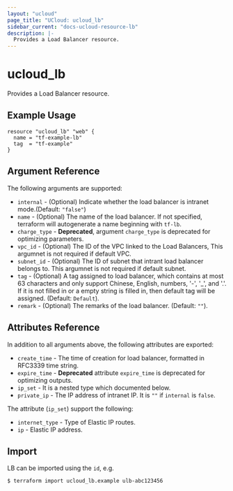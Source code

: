 ```yaml
---
layout: "ucloud"
page_title: "UCloud: ucloud_lb"
sidebar_current: "docs-ucloud-resource-lb"
description: |-
  Provides a Load Balancer resource.
---
```


# ucloud_lb

Provides a Load Balancer resource.

## Example Usage

```hcl
resource "ucloud_lb" "web" {
  name = "tf-example-lb"
  tag  = "tf-example"
}
```

## Argument Reference

The following arguments are supported:

* `internal` - (Optional) Indicate whether the load balancer is intranet mode.(Default: `"false"`)
* `name` - (Optional) The name of the load balancer. If not specified, terraform will autogenerate a name beginning with `tf-lb`.
* `charge_type` - **Deprecated**, argument `charge_type` is deprecated for optimizing parameters.
* `vpc_id` - (Optional) The ID of the VPC linked to the Load Balancers, This argumnet is not required if default VPC.
* `subnet_id` - (Optional) The ID of subnet that intrant load balancer belongs to. This argumnet is not required if default subnet.
* `tag` - (Optional) A tag assigned to load balancer, which contains at most 63 characters and only support Chinese, English, numbers, '-', '_', and '.'. If it is not filled in or a empty string is filled in, then default tag will be assigned. (Default: `Default`).
* `remark` - (Optional) The remarks of the load balancer. (Default: `""`).

## Attributes Reference

In addition to all arguments above, the following attributes are exported:

* `create_time` - The time of creation for load balancer, formatted in RFC3339 time string.
* `expire_time` - **Deprecated** attribute `expire_time` is deprecated for optimizing outputs.
* `ip_set` - It is a nested type which documented below.
* `private_ip` - The IP address of intranet IP. It is `""` if `internal` is `false`.

The attribute (`ip_set`) support the following:

* `internet_type` - Type of Elastic IP routes.
* `ip` - Elastic IP address.

## Import

LB can be imported using the `id`, e.g.

```
$ terraform import ucloud_lb.example ulb-abc123456
```
